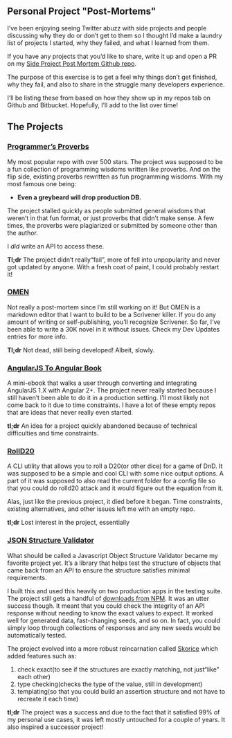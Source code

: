 ## Personal Project "Post-Mortems"

I’ve been enjoying seeing Twitter abuzz with side projects and people discussing why they do or don’t get to them so I thought I’d make a laundry list of projects I started, why they failed, and what I learned from them. 

If you have any projects that you’d like to share, write it up and open a PR on my [Side Project Post Mortem Github repo](https://github.com/AntJanus/side-project-post-mortems).

The purpose of this exercise is to get a feel why things don’t get finished, why they fail, and also to share in the struggle many developers experience.

I’ll be listing these from based on how they show up in my repos tab on Github and Bitbucket. Hopefully, I’ll add to the list over time!

## The Projects

### [Programmer’s Proverbs](https://github.com/AntJanus/programmers-proverbs)

My most popular repo with over 500 stars. The project was supposed to be a fun collection of programming wisdoms written like proverbs. And on the flip side, existing proverbs rewritten as fun programming wisdoms. With my most famous one being:

- **Even a greybeard will drop production DB.**

The project stalled quickly as people submitted general wisdoms that weren’t in that fun format, or just proverbs that didn’t make sense. A few times, the proverbs were plagiarized or submitted by someone other than the author.

I _did_ write an API to access these. 

**Tl;dr** The project didn’t really“fail”, more of fell into unpopularity and never got updated by anyone. With a fresh coat of paint, I could probably restart it!

### [OMEN](https://github.com/AntJanus/omen)

Not really a post-mortem since I’m still working on it! But OMEN is a markdown editor that I want to build to be a Scrivener killer. If you do any amount of writing or self-publishing, you’ll recognize Scrivener. So far, I’ve been able to write a 30K novel in it without issues. Check my Dev Updates entries for more info.

**Tl;dr** Not dead, still being developed! Albeit, slowly.

### [AngularJS To Angular Book](https://github.com/AntJanus/AngularJS-To-Angular-Book)

A mini-ebook that walks a user through converting and integrating AngularJS 1.X with Angular 2+. The project never really started because I still haven’t been able to do it in a production setting. I’ll most likely not come back to it due to time constraints. I have a lot of these empty repos that are ideas that never really even started.

**tl;dr** An idea for a project quickly abandoned because of technical difficulties and time constraints.

### [RollD20](https://github.com/AntJanus/rollD20)

A CLI utility that allows you to roll a D20(or other dice) for a game of DnD. It was supposed to be a simple and cool CLI with some nice output options. A part of it was supposed to also read the current folder for a config file so that you could do rolld20 attack and it would figure out the equation from it.

Alas, just like the previous project, it died before it began. Time constraints, existing alternatives, and other issues left me with an empty repo.

**tl;dr** Lost interest in the project, essentially

### [JSON Structure Validator](https://github.com/AntJanus/JSON-structure-validator)

What should be called a Javascript Object Structure Validator became my favorite project yet. It’s a library that helps test the structure of objects that came back from an API to ensure the structure satisfies minimal requirements.

I built this and used this heavily on two production apps in the testing suite. The project still gets a handful of [downloads from NPM](https://www.npmjs.com/package/json-structure-validator). It was an utter success though. It meant that you could check the integrity of an API response without needing to know the exact values to expect. It worked well for generated data, fast-changing seeds, and so on. In fact, you could simply loop through collections of responses and any new seeds would be automatically tested.

The project evolved into a more robust reincarnation called [Skorice](https://github.com/asteridux/skorice) which added features such as:

1. check exact(to see if the structures are exactly matching, not just“like” each other)
2. type checking(checks the type of the value, still in development)
3. templating(so that you could build an assertion structure and not have to recreate it each time)

**tl;dr** The project was a success and due to the fact that it satisfied 99% of my personal use cases, it was left mostly untouched for a couple of years. It also inspired a successor project!
